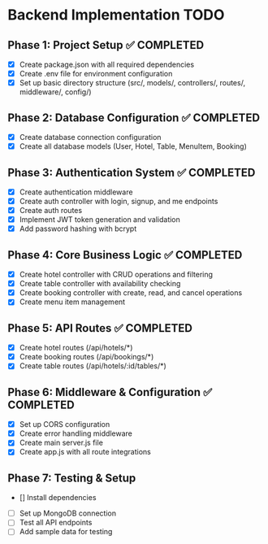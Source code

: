 # Backend Implementation TODO

## Phase 1: Project Setup ✅ COMPLETED
- [x] Create package.json with all required dependencies
- [x] Create .env file for environment configuration
- [x] Set up basic directory structure (src/, models/, controllers/, routes/, middleware/, config/)

## Phase 2: Database Configuration ✅ COMPLETED
- [x] Create database connection configuration
- [x] Create all database models (User, Hotel, Table, MenuItem, Booking)

## Phase 3: Authentication System ✅ COMPLETED
- [x] Create authentication middleware
- [x] Create auth controller with login, signup, and me endpoints
- [x] Create auth routes
- [x] Implement JWT token generation and validation
- [x] Add password hashing with bcrypt

## Phase 4: Core Business Logic ✅ COMPLETED
- [x] Create hotel controller with CRUD operations and filtering
- [x] Create table controller with availability checking
- [x] Create booking controller with create, read, and cancel operations
- [x] Create menu item management

## Phase 5: API Routes ✅ COMPLETED
- [x] Create hotel routes (/api/hotels/*)
- [x] Create booking routes (/api/bookings/*)
- [x] Create table routes (/api/hotels/:id/tables/*)

## Phase 6: Middleware & Configuration ✅ COMPLETED
- [x] Set up CORS configuration
- [x] Create error handling middleware
- [x] Create main server.js file
- [x] Create app.js with all route integrations

## Phase 7: Testing & Setup
- [] Install dependencies
- [ ] Set up MongoDB connection
- [ ] Test all API endpoints
- [ ] Add sample data for testing
